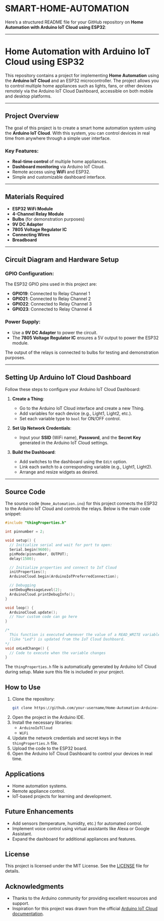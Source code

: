 # SMART-HOME-AUTOMATION
Here’s a structured README file for your GitHub repository on **Home Automation with Arduino IoT Cloud using ESP32**:

---

# Home Automation with Arduino IoT Cloud using ESP32

This repository contains a project for implementing **Home Automation** using the **Arduino IoT Cloud** and an ESP32 microcontroller. The project allows you to control multiple home appliances such as lights, fans, or other devices remotely via the Arduino IoT Cloud Dashboard, accessible on both mobile and desktop platforms.

---

## Project Overview

The goal of this project is to create a smart home automation system using the **Arduino IoT Cloud**. With this system, you can control devices in real time from anywhere through a simple user interface.

### Key Features:
- **Real-time control** of multiple home appliances.
- **Dashboard monitoring** via Arduino IoT Cloud.
- Remote access using **WiFi** and ESP32.
- Simple and customizable dashboard interface.

---

## Materials Required

- **ESP32 WiFi Module**
- **4-Channel Relay Module**
- **Bulbs** (for demonstration purposes)
- **9V DC Adapter**
- **7805 Voltage Regulator IC**
- **Connecting Wires**
- **Breadboard**

---

## Circuit Diagram and Hardware Setup

### GPIO Configuration:
The ESP32 GPIO pins used in this project are:
- **GPIO19**: Connected to Relay Channel 1
- **GPIO21**: Connected to Relay Channel 2
- **GPIO22**: Connected to Relay Channel 3
- **GPIO23**: Connected to Relay Channel 4

### Power Supply:
- Use a **9V DC Adapter** to power the circuit.
- The **7805 Voltage Regulator IC** ensures a 5V output to power the ESP32 module.

The output of the relays is connected to bulbs for testing and demonstration purposes.

---

## Setting Up Arduino IoT Cloud Dashboard

Follow these steps to configure your Arduino IoT Cloud Dashboard:

1. **Create a Thing**:
   - Go to the Arduino IoT Cloud interface and create a new Thing.
   - Add variables for each device (e.g., Light1, Light2, etc.).
   - Set each variable type to `bool` for ON/OFF control.

2. **Set Up Network Credentials**:
   - Input your **SSID** (WiFi name), **Password**, and the **Secret Key** generated in the Arduino IoT Cloud settings.

3. **Build the Dashboard**:
   - Add switches to the dashboard using the `Edit` option.
   - Link each switch to a corresponding variable (e.g., Light1, Light2).
   - Arrange and resize widgets as desired.

---

## Source Code

The source code (`Home_Automation.ino`) for this project connects the ESP32 to the Arduino IoT Cloud and controls the relays. Below is the main code snippet:

```cpp
#include "thingProperties.h"

int pinnumber = 2;

void setup() {
  // Initialize serial and wait for port to open:
  Serial.begin(9600);
  pinMode(pinnumber, OUTPUT);
  delay(1500);

  // Initialize properties and connect to IoT Cloud
  initProperties();
  ArduinoCloud.begin(ArduinoIoTPreferredConnection);

  // Debugging
  setDebugMessageLevel(2);
  ArduinoCloud.printDebugInfo();
}

void loop() {
  ArduinoCloud.update();
  // Your custom code can go here
}

/*
  This function is executed whenever the value of a READ_WRITE variable
  (like "Led") is updated from the IoT Cloud Dashboard.
*/
void onLedChange() {
  // Code to execute when the variable changes
}
```

The `thingProperties.h` file is automatically generated by Arduino IoT Cloud during setup. Make sure this file is included in your project.




## How to Use

1. Clone the repository:
   ```bash
   git clone https://github.com/your-username/Home-Automation-Arduino-IoT-Cloud.git
   ```
2. Open the project in the Arduino IDE.
3. Install the necessary libraries:
   - `ArduinoIoTCloud`
   - `WiFi`
4. Update the network credentials and secret keys in the `thingProperties.h` file.
5. Upload the code to the ESP32 board.
6. Open the Arduino IoT Cloud Dashboard to control your devices in real time.


## Applications

- Home automation systems.
- Remote appliance control.
- IoT-based projects for learning and development.



## Future Enhancements

- Add sensors (temperature, humidity, etc.) for automated control.
- Implement voice control using virtual assistants like Alexa or Google Assistant.
- Expand the dashboard for additional appliances and features.



## License

This project is licensed under the MIT License. See the [LICENSE](LICENSE) file for details.


## Acknowledgments

- Thanks to the Arduino community for providing excellent resources and support.
- Inspiration for this project was drawn from the official [Arduino IoT Cloud documentation](https://www.arduino.cc/en/IoT/HomePage).



